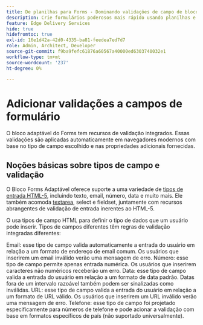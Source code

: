 ```yaml
---
title: De planilhas para Forms - Dominando validações de campo de bloco adaptáveis do Forms
description: Crie formulários poderosos mais rápido usando planilhas e campos de bloco adaptáveis do Forms! Este guia ajuda a criar validações personalizadas para campos de Bloqueio de EDS Forms.
feature: Edge Delivery Services
hide: true
hidefromtoc: true
exl-id: 16e1d42a-42d0-4335-ba81-feedea7ed7d7
role: Admin, Architect, Developer
source-git-commit: f9ba9fefc61876a60567a40000ed6303740032e1
workflow-type: tm+mt
source-wordcount: '237'
ht-degree: 0%

---
```


# Adicionar validações a campos de formulário

O bloco adaptável do Forms tem recursos de validação integrados. Essas validações são aplicadas automaticamente em navegadores modernos com base no tipo de campo escolhido e nas propriedades adicionais fornecidas.

## Noções básicas sobre tipos de campo e validação

O Bloco Forms Adaptável oferece suporte a uma variedade de [tipos de entrada HTML-5](https://developer.mozilla.org/pt-BR/docs/Web/HTML/Element/input#input_types), incluindo texto, email, número, data e muito mais. Ele também acomoda [textarea](https://developer.mozilla.org/pt-BR/docs/Web/HTML/Element/textarea), select e fieldset, juntamente com recursos abrangentes de validação de entrada inerentes ao HTML-5.

O usa tipos de campo HTML para definir o tipo de dados que um usuário pode inserir. Tipos de campos diferentes têm regras de validação integradas diferentes:

Email: esse tipo de campo valida automaticamente a entrada do usuário em relação a um formato de endereço de email comum. Os usuários que inserirem um email inválido verão uma mensagem de erro.
Número: esse tipo de campo permite apenas entrada numérica. Os usuários que inserirem caracteres não numéricos receberão um erro.
Data: esse tipo de campo valida a entrada do usuário em relação a um formato de data padrão. Datas fora de um intervalo razoável também podem ser sinalizadas como inválidas.
URL: esse tipo de campo valida a entrada do usuário em relação a um formato de URL válido. Os usuários que inserirem um URL inválido verão uma mensagem de erro.
Telefone: esse tipo de campo foi projetado especificamente para números de telefone e pode acionar a validação com base em formatos específicos de país (não suportado universalmente).




